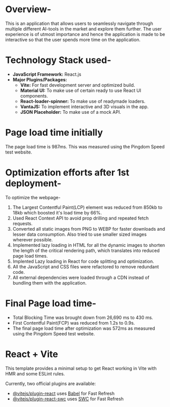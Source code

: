 # Overview-

This is an application that allows users to seamlessly navigate through multiple different AI-tools in the market and explore them further. The user experience is of utmost importance and hence the application is made to be interactive so that the user spends more time on the application.

# Technology Stack used-

- **JavaScript Framework:** React.js
- **Major Plugins/Packages:**
  - **Vite:** For fast development server and optimized build.
  - **Material UI:** To make use of certain ready to use React UI components.
  - **React-loader-spinner:** To make use of readymade loaders.
  - **VantaJS:** To implement interactive and 3D visuals in the app.
  - **JSON Placeholder:** To make use of a mock API.

# Page load time initially

The page load time is 987ms. This was measured using the Pingdom Speed test website.

# Optimization efforts after 1st deployment-

To optimize the webpage-

1. The Largest Contentful Paint(LCP) element was reduced from 850kb to 18kb which boosted it's load time by 66%.
2. Used React Context API to avoid prop drilling and repeated fetch requests.
3. Converted all static images from PNG to WEBP for faster downloads and lesser data consumption. Also tried to use smaller sized images wherever possible.
4. Implemented lazy loading in HTML for all the dynamic images to shorten the length of the critical rendering path, which translates into reduced page load times.
5. Implented Lazy loading in React for code splitting and optimization.
6. All the JavaScript and CSS files were refactored to remove redundant code.
7. All external dependencies were loaded through a CDN instead of bundling them with the application.

# Final Page load time-

- Total Blocking Time was brought down from 26,690 ms to 430 ms.
- First Contentful Paint(FCP) was reduced from 1.2s to 0.9s.
- The final page load time after optimization was 572ms as measured using the Pingdom Speed test website.

# React + Vite

This template provides a minimal setup to get React working in Vite with HMR and some ESLint rules.

Currently, two official plugins are available:

- [@vitejs/plugin-react](https://github.com/vitejs/vite-plugin-react/blob/main/packages/plugin-react/README.md) uses [Babel](https://babeljs.io/) for Fast Refresh
- [@vitejs/plugin-react-swc](https://github.com/vitejs/vite-plugin-react-swc) uses [SWC](https://swc.rs/) for Fast Refresh

